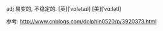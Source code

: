 adj 易变的, 不稳定的. [英]\[ˈvɒlətaɪl] [美]\[ˈvɑ:lətl]

参考: http://www.cnblogs.com/dolphin0520/p/3920373.html
